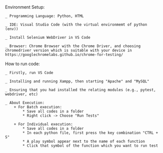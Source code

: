 Environment Setup:

    _ Programming Language: Python, HTML
    
    _ IDE: Visual Studio Code (with the virtual environmemt of python (env))
    
    _ Install Selenium WebDriver in VS Code
    
    _ Browser: Chrome Browser with the Chrome Driver, and choosing chromedriver version which is suitable with your device in https://googlechromelabs.github.io/chrome-for-testing/

How to run code:

    _ Firstly, run VS Code

    _ Installing and running Xampp, then starting "Apache" and "MySQL"
    
    _ Ensuring that you had installed the relating modules (e.g., pytest, webdriver, etc)
    
    _ About Execution:
        + For Batch execution:
            * Save all codes in a folder
            * Right click -> Choose "Run Tests"
        
        + For Individual execution:
            * Save all codes in a folder
            * In each python file, first press the key combination "CTRL + S"
            * A play symbol appear next to the name of each function
            * Click that symbol of the function which you want to run test
